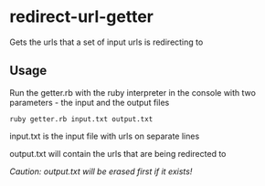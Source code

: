 # redirect-url-getter
Gets the urls that a set of input urls is redirecting to

## Usage
Run the getter.rb with the ruby interpreter in the console with two parameters - the input and the output files
```
ruby getter.rb input.txt output.txt
```
input.txt is the input file with urls on separate lines

output.txt will contain the urls that are being redirected to

*Caution: output.txt will be erased first if it exists!*